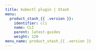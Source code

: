 ```yaml
---
title: kubectl plugin | Stash
menu:
  product_stash_{{ .version }}:
    identifier: cli 
    name: CLI
    parent: latest-guides
    weight: 120
menu_name: product_stash_{{ .version }}
---
```

